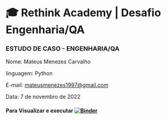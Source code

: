 # 🎓 Rethink Academy | Desafio Engenharia/QA

### ESTUDO DE CASO - ENGENHARIA/QA

Nome: Mateus Menezes Carvalho

linguagem: Python

E-mail: mateusmenezes1997@gmail.com

Data: 7 de novembro de 2022

#### Para Visualizar e executar [![Binder](https://mybinder.org/badge_logo.svg)](https://mybinder.org/v2/gh/Mat3usCod3/Rethink-Academy.git/HEAD)




